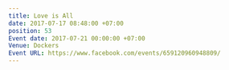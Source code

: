 ```yaml
---
title: Love is All
date: 2017-07-17 08:48:00 +07:00
position: 53
Event date: 2017-07-21 00:00:00 +07:00
Venue: Dockers
Event URL: https://www.facebook.com/events/659120960948809/
---
```


